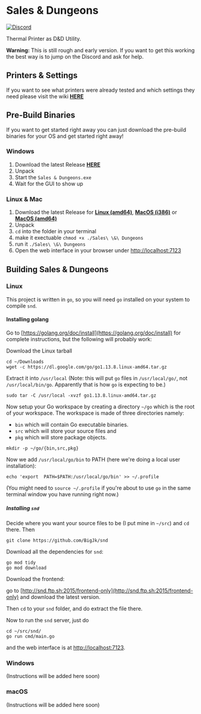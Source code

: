 # Sales &amp; Dungeons

[![Discord](https://img.shields.io/discord/678654745803751579?label=discord)](https://discord.gg/5MUZEjc)

Thermal Printer as D&amp;D Utility.

**Warning:** This is still rough and early version. If you want to get this working the best way is to jump on the Discord and ask for help.

## Printers & Settings

If you want to see what printers were already tested and which settings they need please visit the wiki [**HERE**](https://github.com/BigJk/snd/wiki/Printer-Settings)

## Pre-Build Binaries

If you want to get started right away you can just download the pre-build binaries for your OS and get started right away!

### Windows

1. Download the latest Release [**HERE**](http://snd.ftp.sh:2015/windows-amd64/?sort=time&order=desc)
2. Unpack
3. Start the `Sales & Dungeons.exe`
4. Wait for the GUI to show up

### Linux & Mac

1. Download the latest Release for [**Linux (amd64)**](http://snd.ftp.sh:2015/linux-amd64/?sort=time&order=desc), [**MacOS (i386)**](http://snd.ftp.sh:2015/darwin-386/?sort=time&order=desc) or [**MacOS (amd64)**](http://snd.ftp.sh:2015/darwin-amd64/?sort=time&order=desc)
2. Unpack
3. ``cd`` into the folder in your terminal
4. make it exectuable ``chmod +x ./Sales\ \&\ Dungeons``
5. run it ``./Sales\ \&\ Dungeons``
6. Open the web interface in your browser under [http://localhost:7123](http://localhost:7123)

## Building Sales & Dungeons

### Linux
This project is written in `go`, so you will need `go` installed on your system to compile `snd`.

#### Installing golang
Go to [https://golang.org/doc/install](https://golang.org/doc/install) for complete instructions, but the following will probably work:

Download the Linux tarball
```
cd ~/Downloads
wget -c https://dl.google.com/go/go1.13.8.linux-amd64.tar.gz
```

Extract it into `/usr/local` (Note: this will put `go` files in `/usr/local/go/`, not `/usr/local/bin/go`. Apparently that is how `go` is expecting to be.)

```
sudo tar -C /usr/local -xvzf go1.13.8.linux-amd64.tar.gz
```

Now setup your Go workspace by creating a directory `~/go` which is the root of your workspace. The workspace is made of three directories namely:
- `bin` which will contain Go executable binaries.
- `src` which will store your source files and
- `pkg` which will store package objects.

```
mkdir -p ~/go/{bin,src,pkg}
```

Now we add `/usr/local/go/bin` to PATH (here we're doing a local user installation):
```
echo 'export  PATH=$PATH:/usr/local/go/bin' >> ~/.profile
```

(You might need to `source ~/.profile` if you're about to use `go` in the same terminal window you have running right now.)

##### Installing `snd`

Decide where you want your source files to be (I put mine in `~/src`) and `cd` there. Then
```
git clone https://github.com/BigJk/snd
```

Download all the dependencies for `snd`:
```
go mod tidy
go mod download
```

Download the frontend:

go to [http://snd.ftp.sh:2015/frontend-only](http://snd.ftp.sh:2015/frontend-only) and download the latest version.

Then `cd` to your `snd` folder, and do extract the file there.

Now to run the `snd` server, just do
```
cd ~/src/snd/
go run cmd/main.go
```

and the web interface is at [http://localhost:7123](http://localhost:7123).

### Windows
(Instructions will be added here soon)
### macOS
(Instructions will be added here soon)
